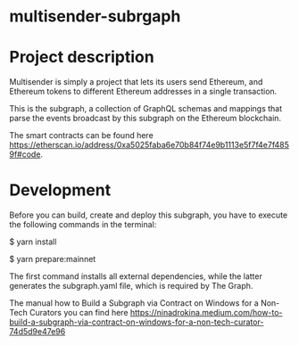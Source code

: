 # multisender-subrgaph
# Project description

Multisender is simply a project that lets its users send Ethereum, and Ethereum tokens to different Ethereum addresses in a single transaction.

This is the subgraph, a collection of GraphQL schemas and mappings that parse the events broadcast by this subgraph on the Ethereum blockchain.

The smart contracts can be found here https://etherscan.io/address/0xa5025faba6e70b84f74e9b1113e5f7f4e7f4859f#code.

# Development
Before you can build, create and deploy this subgraph, you have to execute the following commands in the terminal:

$ yarn install

$ yarn prepare:mainnet

The first command installs all external dependencies, while the latter generates the subgraph.yaml file, which is required by The Graph.

The manual how to Build a Subgraph via Contract on Windows for a Non-Tech Curators you can find here https://ninadrokina.medium.com/how-to-build-a-subgraph-via-contract-on-windows-for-a-non-tech-curator-74d5d9e47e96
